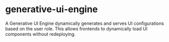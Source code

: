 # generative-ui-engine
A Generative UI Engine dynamically generates and serves UI configurations based on the user role. This allows frontends to dynamically load UI components without redeploying.

